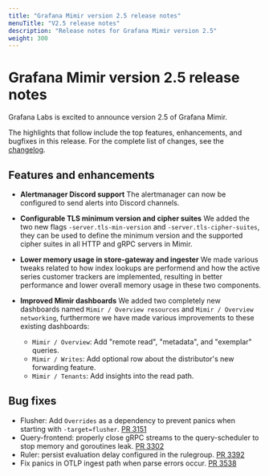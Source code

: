 ```yaml
---
title: "Grafana Mimir version 2.5 release notes"
menuTitle: "V2.5 release notes"
description: "Release notes for Grafana Mimir version 2.5"
weight: 300
---
```


# Grafana Mimir version 2.5 release notes

Grafana Labs is excited to announce version 2.5 of Grafana Mimir.

The highlights that follow include the top features, enhancements, and bugfixes in this release. For the complete list of changes, see the [changelog](https://github.com/grafana/mimir/blob/main/CHANGELOG.md).

## Features and enhancements

- **Alertmanager Discord support**
  The alertmanager can now be configured to send alerts into Discord channels.

- **Configurable TLS minimum version and cipher suites**
  We added the two new flags `-server.tls-min-version` and `-server.tls-cipher-suites`, they can be used to define the minimum version and the supported cipher suites in all HTTP and gRPC servers in Mimir.

- **Lower memory usage in store-gateway and ingester**
  We made various tweaks related to how index lookups are performend and how the active series customer trackers are implemented, resulting in better performance and lower overall memory usage in these two components.

- **Improved Mimir dashboards**
  We added two completely new dashboards named `Mimir / Overview resources` and `Mimir / Overview networking`, furthermore we have made various improvements to these existing dashboards:
  - `Mimir / Overview`: Add "remote read", "metadata", and "exemplar" queries.
  - `Mimir / Writes`: Add optional row about the distributor's new forwarding feature.
  - `Mimir / Tenants`: Add insights into the read path.

## Bug fixes

- Flusher: Add `Overrides` as a dependency to prevent panics when starting with `-target=flusher`. [PR 3151](https://github.com/grafana/mimir/pull/3151)
- Query-frontend: properly close gRPC streams to the query-scheduler to stop memory and goroutines leak. [PR 3302](https://github.com/grafana/mimir/pull/3302)
- Ruler: persist evaluation delay configured in the rulegroup. [PR 3392](https://github.com/grafana/mimir/pull/3392)
- Fix panics in OTLP ingest path when parse errors occur. [PR 3538](https://github.com/grafana/mimir/pull/3538)
